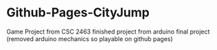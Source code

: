 # Github-Pages-CityJump
 Game Project from CSC 2463
finished project from arduino final project (removed arduino mechanics so playable on github pages)